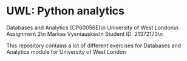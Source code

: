 # UWL: Python analytics

Databases and Analytics (CP60056E)\n
University of West London\n
Assignment 2\n
Markas Vysniauskas\n
Student ID: 21372173\n

This repository contains a lot of different exercises for Databases and Analytics module for University of West London
